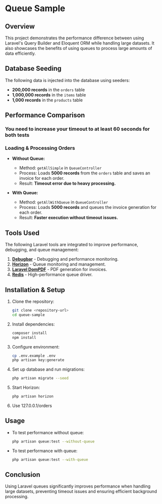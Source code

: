 # Queue Sample

## Overview
This project demonstrates the performance difference between using Laravel's Query Builder and Eloquent ORM while handling large datasets. It also showcases the benefits of using queues to process large amounts of data efficiently.

## Database Seeding
The following data is injected into the database using seeders:
- **200,000 records** in the `orders` table
- **1,000,000 records** in the `items` table
- **1,000 records** in the `products` table

## Performance Comparison
### You need to increase your timeout to at least 60 seconds for both tests

### Loading & Processing Orders
- **Without Queue:**
  - Method: `getAllSimple` in `QueueController`
  - Process: Loads **5000 records** from the `orders` table and saves an invoice for each order.
  - Result: **Timeout error due to heavy processing.**

- **With Queue:**
  - Method: `getAllWithQueue` in `QueueController`
  - Process: Loads **5000 records** and queues the invoice generation for each order.
  - Result: **Faster execution without timeout issues.**

## Tools Used
The following Laravel tools are integrated to improve performance, debugging, and queue management:
1. **[Debugbar](https://github.com/barryvdh/laravel-debugbar)** - Debugging and performance monitoring.
2. **[Horizon](https://laravel.com/docs/queues#monitoring)** - Queue monitoring and management.
3. **[Laravel DomPDF](https://github.com/barryvdh/laravel-dompdf)** - PDF generation for invoices.
4. **[Redis](https://laravel.com/docs/redis)** - High-performance queue driver.

## Installation & Setup
1. Clone the repository:
   ```sh
   git clone <repository-url>
   cd queue-sample
   ```
2. Install dependencies:
   ```sh
   composer install
   npm install
   ```
3. Configure environment:
   ```sh
   cp .env.example .env
   php artisan key:generate
   ```
4. Set up database and run migrations:
   ```sh
   php artisan migrate --seed
   ```
5. Start Horizon:
   ```sh
   php artisan horizon
   ```
6. Use 127.0.0.1/orders

## Usage
- To test performance without queue:
  ```sh
  php artisan queue:test --without-queue
  ```
- To test performance with queue:
  ```sh
  php artisan queue:test --with-queue
  ```

## Conclusion
Using Laravel queues significantly improves performance when handling large datasets, preventing timeout issues and ensuring efficient background processing.

